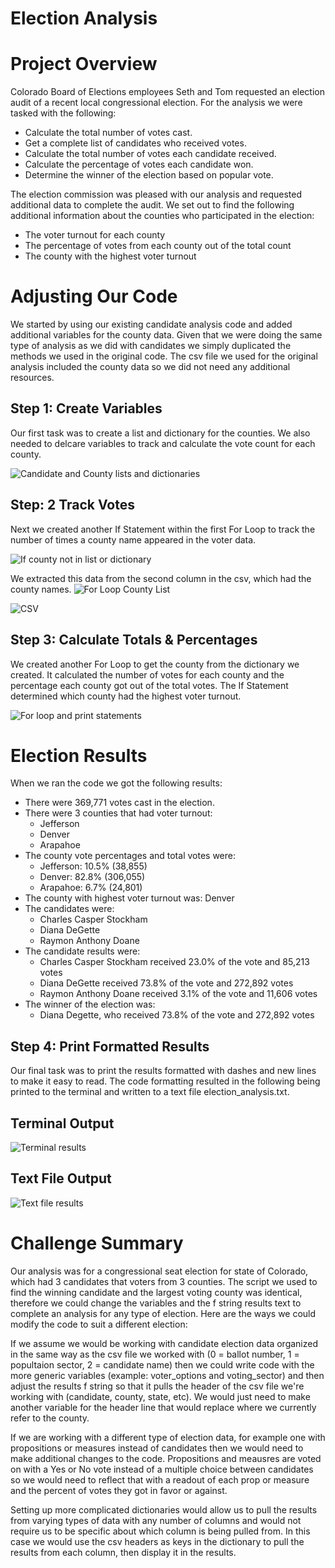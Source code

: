 # Election Analysis

# Project Overview
Colorado Board of Elections employees Seth and Tom requested an election audit of a recent local congressional election. For the analysis we were tasked with the following:

- Calculate the total number of votes cast. 
- Get a complete list of candidates who received votes. 
- Calculate the total number of votes each candidate received. 
- Calculate the percentage of votes each candidate won.
- Determine the winner of the election based on popular vote.

The election commission was pleased with our analysis and requested additional data to complete the audit. We set out to find the following additional information about the counties who participated in the election: 
- The voter turnout for each county
- The percentage of votes from each county out of the total count
- The county with the highest voter turnout 

# Adjusting Our Code 
We started by using our existing candidate analysis code and added additional variables for the county data. Given that we were doing the same type of analysis as we did with candidates we simply duplicated the methods we used in the original code. The csv file we used for the original analysis included the county data so we did not need any additional resources. 

## Step 1: Create Variables
Our first task was to create a list and dictionary for the counties. We also needed to delcare variables to track and calculate the vote count for each county. 

![Candidate and County lists and dictionaries](https://user-images.githubusercontent.com/66224990/166068736-2c787f27-bf50-4336-a7c8-94bee4ab98f4.png)

## Step: 2 Track Votes
Next we created another If Statement within the first For Loop to track the number of times a county name appeared in the voter data.

![If county not in list or dictionary](https://user-images.githubusercontent.com/66224990/166069260-f264ce23-f5a7-491a-8a60-ca9ec455095b.png)

We extracted this data from the second column in the csv, which had the county names. 
![For Loop County List](https://user-images.githubusercontent.com/66224990/166075646-05f29bab-165b-48fa-a1b1-f62ba2c07703.png)

![CSV](https://user-images.githubusercontent.com/66224990/166075508-a0683dd3-a224-4a70-9eb5-39adf42ea316.png)

## Step 3: Calculate Totals & Percentages
We created another For Loop to get the county from the dictionary we created. It calculated the number of votes for each county and the percentage each county got out of the total votes. The If Statement determined which county had the highest voter turnout.

![For loop and print statements](https://user-images.githubusercontent.com/66224990/166069263-6d8933f9-44e9-4f51-b52c-bc96a3abc511.png)

# Election Results
When we ran the code we got the following results:
- There were 369,771 votes cast in the election. 
- There were 3 counties that had voter turnout: 
	- Jefferson
	- Denver 
	- Arapahoe
- The county vote percentages and total votes were:
	- Jefferson: 10.5% (38,855)
	- Denver: 82.8% (306,055)
	- Arapahoe: 6.7% (24,801)
- The county with highest voter turnout was: Denver
- The candidates were: 
    - Charles Casper Stockham
    - Diana DeGette
    - Raymon Anthony Doane
- The candidate results were:
    - Charles Casper Stockham received 23.0% of the vote and 85,213 votes
    - Diana DeGette received 73.8% of the vote and 272,892 votes
    - Raymon Anthony Doane received 3.1% of the vote and 11,606 votes
- The winner of the election was: 
    - Diana Degette, who received 73.8% of the vote and 272,892 votes

## Step 4: Print Formatted Results
Our final task was to print the results formatted with dashes and new lines to make it easy to read. The code formatting resulted in the following being printed to the terminal and written to a text file election_analysis.txt.

## Terminal Output
![Terminal results](https://user-images.githubusercontent.com/66224990/166069124-5404da2c-8ff7-425c-99ff-6733ad77a753.png)


## Text File Output
![Text file results](https://user-images.githubusercontent.com/66224990/166069154-4c01c12b-9937-4255-9b3a-867f10c2cbd9.png)

# Challenge Summary
Our analysis was for a congressional seat election for state of Colorado, which had 3 candidates that voters from 3 counties. The script we used to find the winning candidate and the largest voting county was identical, therefore we could change the variables and the f string results text to complete an analysis for any type of election. Here are the ways we could modify the code to suit a different election:

If we assume we would be working with candidate election data organized in the same way as the csv file we worked with (0 = ballot number, 1 = popultaion sector, 2 = candidate name) then we could write code with the more generic variables (example: voter_options and voting_sector) and then adjust the results f string so that it pulls the header of the csv file we're working with (candidate, county, state, etc). We would just need to make another variable for the header line that would replace where we currently refer to the county.  

If we are working with a different type of election data, for example one with propositions or measures instead of candidates then we would need to make additional changes to the code. Propositions and meausres are voted on with a Yes or No vote instead of a multiple choice between candidates so we would need to reflect that with a readout of each prop or measure and the percent of votes they got in favor or against. 

Setting up more complicated dictionaries would allow us to pull the results from varying types of data with any number of columns and would not require us to be specific about which column is being pulled from. In this case we would use the csv headers as keys in the dictionary to pull the results from each column, then display it in the results. 



